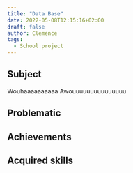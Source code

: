 ```yaml
---
title: "Data Base"
date: 2022-05-08T12:15:16+02:00
draft: false
author: Clemence
tags:
  - School project
---
```


## Subject

Wouhaaaaaaaaaa
Awouuuuuuuuuuuuuuu

## Problematic

## Achievements

## Acquired skills